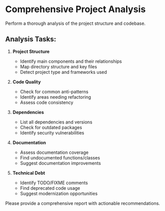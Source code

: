 # Comprehensive Project Analysis

Perform a thorough analysis of the project structure and codebase. 

## Analysis Tasks:

1. **Project Structure**
   - Identify main components and their relationships
   - Map directory structure and key files
   - Detect project type and frameworks used

2. **Code Quality**
   - Check for common anti-patterns
   - Identify areas needing refactoring
   - Assess code consistency

3. **Dependencies**
   - List all dependencies and versions
   - Check for outdated packages
   - Identify security vulnerabilities

4. **Documentation**
   - Assess documentation coverage
   - Find undocumented functions/classes
   - Suggest documentation improvements

5. **Technical Debt**
   - Identify TODO/FIXME comments
   - Find deprecated code usage
   - Suggest modernization opportunities

Please provide a comprehensive report with actionable recommendations.